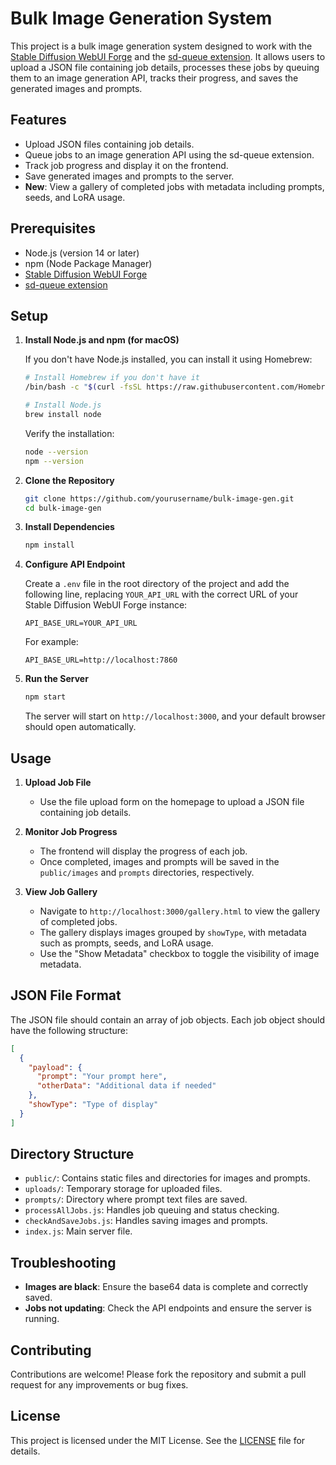 # Bulk Image Generation System

This project is a bulk image generation system designed to work with the [Stable Diffusion WebUI Forge](https://github.com/lllyasviel/stable-diffusion-webui-forge) and the [sd-queue extension](https://github.com/nmygle/sd-queue). It allows users to upload a JSON file containing job details, processes these jobs by queuing them to an image generation API, tracks their progress, and saves the generated images and prompts.

## Features

- Upload JSON files containing job details.
- Queue jobs to an image generation API using the sd-queue extension.
- Track job progress and display it on the frontend.
- Save generated images and prompts to the server.
- **New**: View a gallery of completed jobs with metadata including prompts, seeds, and LoRA usage.

## Prerequisites

- Node.js (version 14 or later)
- npm (Node Package Manager)
- [Stable Diffusion WebUI Forge](https://github.com/lllyasviel/stable-diffusion-webui-forge)
- [sd-queue extension](https://github.com/nmygle/sd-queue)

## Setup

1. **Install Node.js and npm (for macOS)**

   If you don't have Node.js installed, you can install it using Homebrew:

   ```bash
   # Install Homebrew if you don't have it
   /bin/bash -c "$(curl -fsSL https://raw.githubusercontent.com/Homebrew/install/HEAD/install.sh)"

   # Install Node.js
   brew install node
   ```

   Verify the installation:

   ```bash
   node --version
   npm --version
   ```

2. **Clone the Repository**

   ```bash
   git clone https://github.com/yourusername/bulk-image-gen.git
   cd bulk-image-gen
   ```

3. **Install Dependencies**

   ```bash
   npm install
   ```

4. **Configure API Endpoint**

   Create a `.env` file in the root directory of the project and add the following line, replacing `YOUR_API_URL` with the correct URL of your Stable Diffusion WebUI Forge instance:

   ```
   API_BASE_URL=YOUR_API_URL
   ```

   For example:
   ```
   API_BASE_URL=http://localhost:7860
   ```

5. **Run the Server**

   ```bash
   npm start
   ```

   The server will start on `http://localhost:3000`, and your default browser should open automatically.

## Usage

1. **Upload Job File**

   - Use the file upload form on the homepage to upload a JSON file containing job details.

2. **Monitor Job Progress**

   - The frontend will display the progress of each job.
   - Once completed, images and prompts will be saved in the `public/images` and `prompts` directories, respectively.

3. **View Job Gallery**

   - Navigate to `http://localhost:3000/gallery.html` to view the gallery of completed jobs.
   - The gallery displays images grouped by `showType`, with metadata such as prompts, seeds, and LoRA usage.
   - Use the "Show Metadata" checkbox to toggle the visibility of image metadata.

## JSON File Format

The JSON file should contain an array of job objects. Each job object should have the following structure:

```json
[
  {
    "payload": {
      "prompt": "Your prompt here",
      "otherData": "Additional data if needed"
    },
    "showType": "Type of display"
  }
]
```

## Directory Structure

- `public/`: Contains static files and directories for images and prompts.
- `uploads/`: Temporary storage for uploaded files.
- `prompts/`: Directory where prompt text files are saved.
- `processAllJobs.js`: Handles job queuing and status checking.
- `checkAndSaveJobs.js`: Handles saving images and prompts.
- `index.js`: Main server file.

## Troubleshooting

- **Images are black**: Ensure the base64 data is complete and correctly saved.
- **Jobs not updating**: Check the API endpoints and ensure the server is running.

## Contributing

Contributions are welcome! Please fork the repository and submit a pull request for any improvements or bug fixes.

## License

This project is licensed under the MIT License. See the [LICENSE](LICENSE) file for details.
